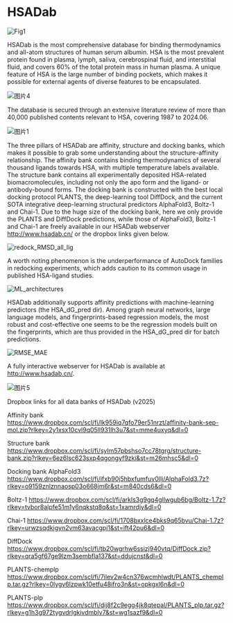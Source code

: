 # HSADab

![Fig1](https://github.com/user-attachments/assets/e1b07dfe-c603-4eba-a6d4-b09b9ec4ff02)

HSADab is the most comprehensive database for binding thermodynamics and all-atom structures of human serum albumin. HSA is the most prevalent protein found in plasma, lymph, saliva, cerebrospinal fluid, and interstitial fluid, and covers 60% of the total protein mass in human plasma. A unique feature of HSA is the large number of binding pockets, which makes it possible for external agents of diverse features to be encapsulated. 

![图片4](https://github.com/user-attachments/assets/49d24ad2-987a-4110-8491-5ffd52f59b2f)

The database is secured through an extensive literature review of more than 40,000 published contents relevant to HSA, covering 1987 to 2024.06. 

![图片1](https://github.com/user-attachments/assets/d255d396-5d80-472d-881a-85985fd30ecd)

The three pillars of HSADab are affinity, structure and docking banks, which makes it possible to grab some understanding about the structure-affinity relationship. The affinity bank contains binding thermodynamics of several thousand ligands towards HSA, with multiple temperature labels available. The structure bank contains all experimentally deposited HSA-related biomacromolecules, including not only the apo form and the ligand- or antibody-bound forms. The docking bank is constructed with the best local docking protocol PLANTS, the deep-learning tool DiffDock, and the current SOTA integrative deep-learning structural predictors AlphaFold3, Boltz-1 and Chai-1. Due to the huge size of the docking bank, here we only provide the PLANTS and DiffDock predictions, while those of AlphaFold3, Boltz-1 and Chai-1 are freely available in our HSADab webserver http://www.hsadab.cn/ or the dropbox links given below.

![redock_RMSD_all_lig](https://github.com/user-attachments/assets/e728d865-3b81-423e-ba51-fb03de300515)

A worth noting phenomenon is the underperformance of AutoDock families in redocking experiments, which adds caution to its common usage in published HSA-ligand studies. 

![ML_architectures](https://github.com/user-attachments/assets/7d8ef4aa-e02c-46bd-be30-154b25fa0cb9)

HSADab additionally supports affinity predictions with machine-learning predictors (the HSA_dG_pred dir). Among graph neural networks, large language models, and fingerprints-based regression models, the most robust and cost-effective one seems to be the regression models built on the fingerprints, which are thus provided in the HSA_dG_pred dir for batch predictions. 

![RMSE_MAE](https://github.com/user-attachments/assets/2effc1a7-19cd-4621-b95b-e769a0287996)

A fully interactive webserver for HSADab is available at http://www.hsadab.cn/. 

![图片5](https://github.com/user-attachments/assets/4faa9ce5-f541-4c27-9e68-7527e07cc7a2)

Dropbox links for all data banks of HSADab (v2025)

Affinity bank
https://www.dropbox.com/scl/fi/lk959iq7qfo79er51nrzt/affinity-bank-sep-mol.zip?rlkey=2y1xsx10cvl9q05ll931lh3u7&st=mme4uxyq&dl=0

Structure bank
https://www.dropbox.com/scl/fi/sylm57pbshso7cc78tgrg/structure-bank.zip?rlkey=6ez6lsc623sxp4qgongyf9zki&st=m26mhsc5&dl=0

Docking bank
AlphaFold3
https://www.dropbox.com/scl/fi/ifxb90j5hbxfumfuv0llj/AlphaFold3.7z?rlkey=o9159znlznnaosp03o668jm6r&st=m840cds6&dl=0

Boltz-1
https://www.dropbox.com/scl/fi/arkls3g9gq4gllwgub6bg/Boltz-1.7z?rlkey=tvbor8alpfe51m1y6nqkstq8q&st=1xamrdjy&dl=0

Chai-1
https://www.dropbox.com/scl/fi/1708bxxlce4bks9q65bvu/Chai-1.7z?rlkey=urwzsqdkigyn2vm63avacgpj1&st=ift42pu6&dl=0

DiffDock
https://www.dropbox.com/scl/fi/tb20wgrhw6ssizj940vtq/DiffDock.zip?rlkey=qra5gf67ge9lzm3sembfla137&st=ddujcnst&dl=0

PLANTS-chemplp
https://www.dropbox.com/scl/fi/7ilev2w4cn376wcmhlwdt/PLANTS_chemplp.tar.gz?rlkey=0lygv6lzpwk10etfu48ifro3n&st=opkgxl6n&dl=0

PLANTS-plp
https://www.dropbox.com/scl/fi/dij8f2c9egg4jk8qtepal/PLANTS_plp.tar.gz?rlkey=g1h3g972tygvdrlgkivdmblv7&st=wg1sazf9&dl=0
